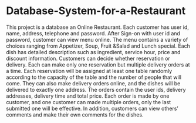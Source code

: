 Database-System-for-a-Restaurant
================================
This project is a database an Online Restaurant. Each customer has user id, name, address, telephone and password. After Sign-on with user id and password, customer can view menu online. The menu contains a variety of choices ranging from Appetizer, Soup, Fruit &Salad and Lunch special. Each dish has detailed description such as ingredient, service hour, price and discount information. Customers can decide whether reservation or delivery. Each can make only one reservation but multiple delivery orders at a time. Each reservation will be assigned at least one table randomly according to the capacity of the table and the number of people that will come. They can also make delivery orders online, and the dishes will be delivered to exactly one address. The orders contain the user ids, delivery addresses, delivery time and total price. Each order is made by one customer, and one customer can made multiple orders, only the last submitted one will be effective. In addition, customers can view others’ comments and make their own comments for the dishes. 
